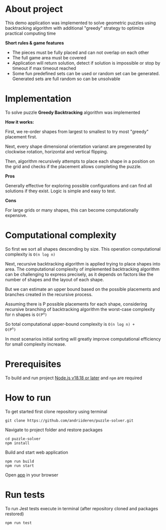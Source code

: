 # About project
This demo application was implemented to solve geometric puzzles using backtracking algorithm with additional "greedy" strategy to optimize practical computing time
  
**Short rules & game features**
  
+ The pieces must be fully placed and can not overlap on each other
+ The full game area must be covered
+ Application will return solution, detect if solution is impossible or stop by timeout if max timeout reached
+ Some fun predefined sets can be used or random set can be generated. Generated sets are full random so can be unsolvable

# Implementation
To solve puzzle **Greedy Backtracking** algorithm was implemented

**How it works:**
  
First, we re-order shapes from largest to smallest to try most "greedy" placement first.
  
Next, every shape dimensional orientation varianst are pregenerated by clockwise rotation, horizontal and vertical flipping.
  
Then, algorithm recursively attempts to place each shape in a position on the grid and checks if the placement allows completing the puzzle.
  
**Pros**
  
Generally effective for exploring possible configurations and can find all solutions if they exist. Logic is simple and easy to test.
  
**Cons**
  
For large grids or many shapes, this can become computationally expensive.

# Computational complexity
So first we sort all shapes descending by size. This operation computational complexity is `O(n log n)`
  
Next, recursive backtracking algorithm is applied trying to place shapes into area. The computational complexity of implemented backtracking algorithm can be challenging to express precisely, as it depends on factors like the number of shapes and the layout of each shape.
  
But we can estimate an upper bound based on the possible placements and branches created in the recursive process.
  
Assuming there is P possible placements for each shape, considering recursive branching of backtracking algorithm the worst-case complexity for n shapes is <code>O(P<sup>n</sup>)</code>
  
So total computational upper-bound complexity is <code>O(n log n) + O(P<sup>n</sup>)</code>
  
In most scenarios initial sorting will greatly improve computational efficiency for small complexity increase.

# Prerequisites
To build and run project [Node.js v18.18 or later](https://nodejs.org/) and `npm` are required

# How to run
To get started first clone repository using terminal
```
git clone https://github.com/andriideren/puzzle-solver.git
```

Navigate to project folder and restore packages
```
cd puzzle-solver
npm install
```

Build and start web application
```
npm run build
npm run start
```

Open [app](https://localhost:3000) in your browser

# Run tests
To run Jest tests execute in terminal (after repository cloned and packages restored)
```
npm run test
```